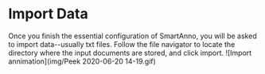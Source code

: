 # Import Data
Once you finish the essential configuration of SmartAnno, you will be asked to import data--usually txt files.
Follow the file navigator to locate the directory where the input documents are stored, and click import.
![Import annimation](img/Peek 2020-06-20 14-19.gif)

